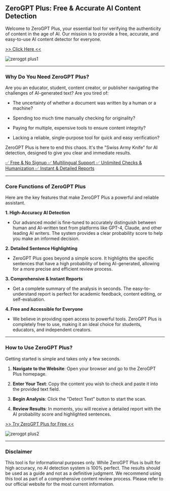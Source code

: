 ## **ZeroGPT Plus: Free & Accurate AI Content Detection**

Welcome to ZeroGPT Plus, your essential tool for verifying the authenticity of content in the age of AI. Our mission is to provide a free, accurate, and easy-to-use AI content detector for everyone.

[ >> Click Here << ](https://www.zerogpt.plus/)

![zerogpt plus1](https://github.com/user-attachments/assets/fdca7359-b38c-499f-849a-c9e136911961)
   
----------

### **Why Do You Need ZeroGPT Plus?**

Are you an educator, student, content creator, or publisher navigating the challenges of AI-generated text? Are you tired of:

-   The uncertainty of whether a document was written by a human or a machine?
    
-   Spending too much time manually checking for originality?
    
-   Paying for multiple, expensive tools to ensure content integrity?
    
-   Lacking a reliable, single-purpose tool for quick and easy verification?
    

ZeroGPT Plus is here to end this chaos. It's the "Swiss Army Knife" for AI detection, designed to give you clear and immediate results.

[ ✅ Free & No Signup ✅ Multilingual Support ✅ Unlimited Checks & Humanization ✅ Instant & Detailed Reports ](https://www.zerogpt.plus/)

----------

### **Core Functions of ZeroGPT Plus**

Here are the key features that make ZeroGPT Plus a powerful and reliable assistant.

**1. High-Accuracy AI Detection**

-   Our advanced model is fine-tuned to accurately distinguish between human and AI-written text from platforms like GPT-4, Claude, and other leading AI writers. The system provides a clear probability score to help you make an informed decision.
    

**2. Detailed Sentence Highlighting**

-   ZeroGPT Plus goes beyond a simple score. It highlights the specific sentences that have a high probability of being AI-generated, allowing for a more precise and efficient review process.
    

**3. Comprehensive & Instant Reports**

-   Get a complete summary of the analysis in seconds. The easy-to-understand report is perfect for academic feedback, content editing, or self-evaluation.
    

**4. Free and Accessible for Everyone**

-   We believe in providing open access to powerful tools. ZeroGPT Plus is completely free to use, making it an ideal choice for students, educators, and independent creators.

----------

### **How to Use ZeroGPT Plus?**

Getting started is simple and takes only a few seconds.

1.  **Navigate to the Website**: Open your browser and go to the ZeroGPT Plus homepage.
    
2.  **Enter Your Text**: Copy the content you wish to check and paste it into the provided text field.
    
3.  **Begin Analysis**: Click the "Detect Text" button to start the scan.
    
4.  **Review Results**: In moments, you will receive a detailed report with the AI probability score and highlighted sentences.

[ >> Try ZeroGPT Plus for Free << ](https://www.zerogpt.plus/)

![zerogpt plus2](https://github.com/user-attachments/assets/82d921db-500f-42f7-8883-46e89a7eebcd)

----------

### **Disclaimer**

This tool is for informational purposes only. While ZeroGPT Plus is built for high accuracy, no AI detection system is 100% perfect. The results should be used as a guide and not as a definitive judgment. We recommend using this tool as part of a comprehensive content review process. Please refer to our official website for the most current information.
